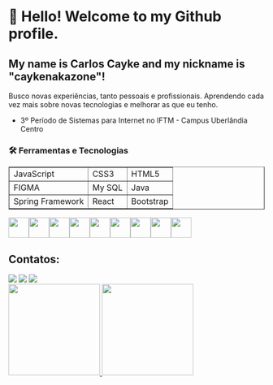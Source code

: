 # 👋 Hello! Welcome to my Github profile.
## My name is Carlos Cayke and my nickname is "caykenakazone"!

Busco novas experiências, tanto pessoais e profissionais. Aprendendo cada vez mais sobre novas tecnologias e melhorar as que eu tenho.
- 3º Período de Sistemas para Internet no IFTM - Campus Uberlândia Centro

### 🛠 Ferramentas e Tecnologias
<table border="1">
    <tr>
        <td>JavaScript</td>
        <td>CSS3</td>
        <td>HTML5</td>
    </tr>
    <tr>
        <td>FIGMA</td>
        <td>My SQL</td>
        <td>Java</td>
    </tr>
  <tr>
        <td>Spring Framework</td>
        <td>React</td>
        <td>Bootstrap</td>
    </tr>
</table>

  <div style="display: flex;">
          <img src="https://cdn.jsdelivr.net/gh/devicons/devicon/icons/javascript/javascript-original.svg" width="40" height="40"/> 
          <img src="https://cdn.jsdelivr.net/gh/devicons/devicon/icons/css3/css3-original.svg" width="40" height="40"/>
          <img src="https://cdn.jsdelivr.net/gh/devicons/devicon/icons/html5/html5-original-wordmark.svg" width="40" height="40"/>
          <img src="https://cdn.jsdelivr.net/gh/devicons/devicon/icons/figma/figma-original.svg" width="40" height="40"/>
          <img src="https://cdn.jsdelivr.net/gh/devicons/devicon/icons/mysql/mysql-original.svg" width="40" height="40"/>
          <img src="https://cdn.jsdelivr.net/gh/devicons/devicon/icons/java/java-original.svg" width="40" height="40"/>
          <img src="https://cdn.jsdelivr.net/gh/devicons/devicon/icons/spring/spring-original.svg" width="40" height="40"/>
          <img src="https://cdn.jsdelivr.net/gh/devicons/devicon/icons/react/react-original.svg" width="40" height="40"/>
          <img src="https://cdn.jsdelivr.net/gh/devicons/devicon/icons/bootstrap/bootstrap-original-wordmark.svg" width="40" height="40"/>
  </div>

## Contatos:

<div>
<a href="https://www.instagram.com/cayke_nakazone/?hl=pt-br" target="_blank"><img src="https://img.shields.io/badge/-Instagram-%23E4405F?style=for-the-badge&logo=instagram&logoColor=white" target="_blank"></a>
<a href = "carloscaykebn@gmail.com"><img src="https://img.shields.io/badge/Gmail-D14836?style=for-the-badge&logo=gmail&logoColor=white" target="_blank"></a>
<a href="https://www.linkedin.com/in/carloscaykebn/" target="_blank"><img src="https://img.shields.io/badge/-LinkedIn-%230077B5?style=for-the-badge&logo=linkedin&logoColor=white" target="_blank"></a>   
</div>

<div>
<a href="https://github.com/caykenakazone">
<img height="180em" src="https://github-readme-stats.vercel.app/api/top-langs/?caykenakazone&layout=compact&langs_count=7&theme=dracula"/>
<img height="180em" src="https://github-readme-stats.vercel.app/api?caykenakazone&show_icons=true&theme=dracula&include_all_commits=true&count_private=true"/>
</div>
          
          
<!--
**caykenakazone/caykenakazone** is a ✨ _special_ ✨ repository because its `README.md` (this file) appears on your GitHub profile.

Here are some ideas to get you started:

- 🔭 I’m currently working on ...
- 🌱 I’m currently learning ...
- 👯 I’m looking to collaborate on ...
- 🤔 I’m looking for help with ...
- 💬 Ask me about ...
- 📫 How to reach me: ...
- 😄 Pronouns: ...
- ⚡ Fun fact: ...
-->
